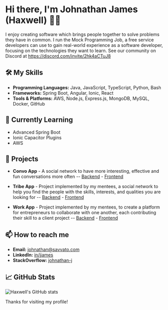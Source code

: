 # Hi there, I'm Johnathan James (Haxwell) 👋🏾

I enjoy creating software which brings people together to solve problems they have in common. I run the Mock Programming Job, a free service developers can use to gain real-world experience as a software developer, focusing on the technologies they want to learn. See our community on Discord at https://discord.com/invite/2hk4aCTuJ8

## 🛠️ My Skills

- **Programming Languages:** Java, JavaScript, TypeScript, Python, Bash
- **Frameworks:** Spring Boot, Angular, Ionic, React
- **Tools & Platforms:** AWS, Node.js, Express.js, MongoDB, MySQL, Docker, GitHub

## 🌱 Currently Learning

- Advanced Spring Boot
- Ionic Capacitor Plugins
- AWS

## 💼 Projects

- **Convo App** - A social network to have more interesting, effective and fun conversations more often
-- [Backend](https://github.com/savvato-software/savvato-convo-app-backend) - [Frontend](https://github.com/savvato-software/savvato-convo-app-frontend)

- **Tribe App** - Project implemented by my mentees, a social network to help you find the people with the skills, interests, and qualities you are looking for
-- [Backend](https://github.com/savvato-software/tribe-app-backend) - [Frontend](https://github.com/savvato-software/tribe-app-frontend)

- **Work App** - Project implemented by my mentees, to create a platform for entrepreneurs to collaborate with one another, each contributing their skill to a client project
-- [Backend](https://github.com/savvato-software/savvato-work-app-backend-api) - [Frontend](https://github.com/savvato-software/savvato-work-app-frontend-app)

## 📫 How to reach me

- **Email:** johnathan@savvato.com
- **LinkedIn:** [in/jjames](https://www.linkedin.com/in/jjames)
- **StackOverflow:** [johnathan-j](https://stackoverflow.com/users/512561/johnathan-j)

## 📈 GitHub Stats

![Haxwell's GitHub stats](https://github-readme-stats.vercel.app/api?username=haxwell&rank_icon=github&show_icons=true)

Thanks for visiting my profile!
